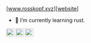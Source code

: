[www.rosskopf.xyz][website]

- 🌱 I’m currently learning rust.

[<img align="left" width="22px" src="https://raw.githubusercontent.com/iconic/open-iconic/master/svg.globe.svg"/>][website]
[<img align="left" width="22px" src="https://cdn.jsdelivr.net/npm/simple-icons@v3/icons/linkedin.svg"/>][linkedin]
[<img align="left" width="22px" src="https://cdn.jsdelivr.net/npm/simple-icons@v3/icons/xing.svg"/>][xing]


[website]: https://www.rosskopf.xyz
[linkedin]: https://www.rosskopf.xyz
[xing]: https://www.rosskopf.xyz


<!--
**TobiasRosskopf/TobiasRosskopf** is a ✨ _special_ ✨ repository because its `README.md` (this file) appears on your GitHub profile.

Here are some ideas to get you started:

- 🔭 I’m currently working on ...
- 🌱 I’m currently learning ...
- 👯 I’m looking to collaborate on ...
- 🤔 I’m looking for help with ...
- 💬 Ask me about ...
- 📫 How to reach me: ...
- 😄 Pronouns: ...
- ⚡ Fun fact: ...
-->
